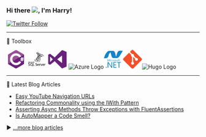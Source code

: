 ### Hi there <img src="https://raw.githubusercontent.com/MartinHeinz/MartinHeinz/master/wave.gif" width="30px">, I'm Harry!

 [![Twitter Follow](https://img.shields.io/twitter/follow/hbellamy?label=People%20following%20me%20on%20Twitter&style=social)](https://twitter.com/intent/follow?screen_name=hbellamy)

---

🧰 Toolbox

<img src="https://github.com/devicons/devicon/blob/master/icons/csharp/csharp-original.svg" alt="C# Logo" width="50" height="50"/> <img src="https://github.com/devicons/devicon/blob/master/icons/microsoftsqlserver/microsoftsqlserver-plain-wordmark.svg" alt="SQL Server Logo" width="50" height="50"/> <img src="https://github.com/devicons/devicon/blob/master/icons/visualstudio/visualstudio-plain.svg" alt="Visual Studio Logo" width="50" height="50"/>
<img src="https://cdn.worldvectorlogo.com/logos/azure-1.svg" alt="Azure Logo" width="50" height="50"/><img src="https://github.com/devicons/devicon/blob/master/icons/dot-net/dot-net-plain-wordmark.svg" alt=".NET Logo" width="50" height="50"/><img src="https://github.com/devicons/devicon/blob/master/icons/git/git-original.svg" alt="Git Logo" width="50" height="50"/><img src="https://upload.wikimedia.org/wikipedia/commons/a/af/Logo_of_Hugo_the_static_website_generator.svg" alt="Hugo Logo" width="50" height="50"/>

---

📘 Latest Blog Articles

<!-- BLOG-POST-LIST:START -->
- [Easy YouTube Navigation URLs](https://harrybellamy.com/posts/easy-youtube-navigation-urls/)
- [Refactoring Commonality using the IWith Pattern](https://harrybellamy.com/posts/the-iwith-pattern/)
- [Asserting Async Methods Throw Exceptions with FluentAssertions](https://harrybellamy.com/posts/async-methods-and-exceptions-fluentassertions/)
- [Is AutoMapper a Code Smell?](https://harrybellamy.com/posts/is-automapper-a-code-smell/)
<!-- BLOG-POST-LIST:END -->

▶ [...more blog articles](https://harrybellamy.com)
